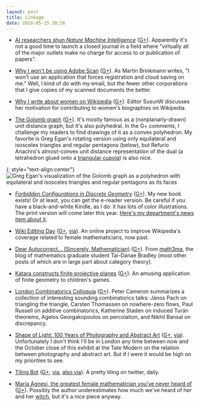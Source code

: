 ```yaml
---
layout: post
title: Linkage
date: 2018-05-15 20:56
---
```

* [AI researchers shun _Nature Machine Intelligence_](https://boingboing.net/2018/05/01/public-sphere-v-elsevier.html) ([G+](https://plus.google.com/100003628603413742554/posts/R4cUhmJYYCt)). Apparently it's not a good time to launch a closed journal in a field where "virtually all of the major outlets make no charge for access to or publication of papers".

* [Why I won't be using Adobe Scan](https://www.ghacks.net/2017/06/02/why-i-wont-be-using-adobe-scan/) ([G+](https://plus.google.com/100003628603413742554/posts/U2NGr42aQ4z)). As Martin Brinkmann writes, "I won't use an application that forces registration and cloud saving on me." Well, I kind of do with my email, but the fewer other corporations that I give copies of my scanned documents the better.

* [Why I write about women on Wikipedia](https://blog.wikimedia.org/2018/05/03/why-i-women-wikipedia/) ([G+](https://plus.google.com/100003628603413742554/posts/3qRwuHCiLes)). Editor SusunW discusses her motivation for contributing to women's biographies on Wikipedia.

* [The Golomb graph](https://en.wikipedia.org/wiki/Golomb_graph) ([G+](https://plus.google.com/100003628603413742554/posts/3nDNhCFW3nv)). It's mostly famous as a (nonplanarly-drawn) unit distance graph, but it's also polyhedral. In the G+ comments, I challenge my readers to find drawings of it as a convex polyhedron. My favorite is Greg Egan's rotating version using only equilateral and isosceles triangles and regular pentagons (below), but Refurio Anachro's almost-convex unit distance representation of the dual (a tetrahedron glued onto a [triangular cupola](https://en.wikipedia.org/wiki/Triangular_cupola)) is also nice.

{: style="text-align:center"}
![Greg Egan's visualization of the Golomb graph as a polyhedron with equilateral and isosceles triangles and regular pentagons as its faces]({{site.baseurl}}/assets/2018/Egan-Golomb-polyhedron.gif)

* [_Forbidden Configurations in Discrete Geometry_](https://www.cambridge.org/core/books/forbidden-configurations-in-discrete-geometry/0A90D6B522B1DFF59641F086F149EA45) ([G+](https://plus.google.com/100003628603413742554/posts/RM1UhNUBL66)). My new book exists! Or at least, you can get the e-reader version. Be careful if you have a black-and-white Kindle, as I do: it has lots of color illustrations. The print version will come later this year. [Here's my department's news item about it](http://www.cs.uci.edu/eppstein-publishes-new-book-forbidden-patterns-in-discrete-geometry-for-mathematicians-and-computer-scientists/).

* [Wiki Editing Day](http://aperiodical.com/2018/05/how-to-join-in-with-our-distributed-wiki-edit-day/) ([G+](https://plus.google.com/100003628603413742554/posts/3Gm1WBtL7Jv), [via](https://plus.google.com/+Aperiodical/posts/c4c3JNAwRxy)). An online project to improve Wikipedia's coverage related to female mathematicians, now past.

* [Dear Autocorrect... (Sincerely, Mathematician)](http://www.math3ma.com/mathema/2017/8/21/dear-autocorrect) ([G+](https://plus.google.com/100003628603413742554/posts/CSUN1QTLkHJ)). From [math3ma](http://www.math3ma.com/), the blog of mathematics graduate student Tai-Danae Bradley (most other posts of which are in large part about category theory).

* [Katara constructs finite projective planes](https://blog.plover.com/math/finite-projective-planes.html) ([G+](https://plus.google.com/100003628603413742554/posts/SZSRG8UZHau)). An amusing application of finite geometry to children's games.

* [London Combinatorics Colloquia](https://cameroncounts.wordpress.com/2018/05/11/london-combinatorics-colloquia-3/) ([G+](https://plus.google.com/100003628603413742554/posts/6KDK15AUwGb)). Peter Cameron summarizes a collection of interesting sounding combinatorics talks: János Pach on triangling the triangle, Carsten Thomassen on nowhere-zero flows, Paul Russell on additive combinatorics, Katherine Staden on induced Turán theorems, Agelos Georgakopoulos on percolation, and Nikhil Bansal on discrepancy.

* [Shape of Light: 100 Years of Photography and Abstract Art](http://www.tate.org.uk/whats-on/tate-modern/exhibition/shape-light) ([G+](https://plus.google.com/100003628603413742554/posts/6zYQH891AzQ), [via](http://www.artlyst.com/previews/shape-of-light-photographys-relationship-with-abstract-art-tate-modern/)). Unfortunately I don't think I'll be in London any time between now and the October close of this exhibit at the Tate Modern on the relation between photography and abstract art. But if I were it would be high on my priorities to see.

* [Tiling Bot](https://twitter.com/tilingbot) ([G+](https://plus.google.com/100003628603413742554/posts/85UgbaQvg1Q), [via](https://plus.google.com/+RoiceNelson/posts/1NuGBzMwzW7), [also via](http://linescurvesspirals.blogspot.co.uk/2018/05/carnival-of-mathematics-157.html)). A pretty tiling on twitter, daily.

* [Maria Agnesi, the greatest female mathematician you’ve never heard of](https://theconversation.com/maria-agnesi-the-greatest-female-mathematician-youve-never-heard-of-94378) ([G+](https://plus.google.com/100003628603413742554/posts/JbGmXUuNf9w)). Possibly the author underestimates how much we've heard of her and her [witch](https://en.wikipedia.org/wiki/Witch_of_Agnesi), but it's a nice piece anyway.